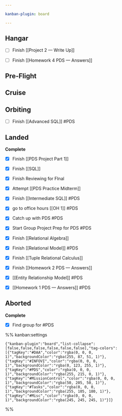 ```yaml
---

kanban-plugin: board

---
```


## Hangar

- [ ] Finish [[Project 2 — Write Up]]
- [ ] Finish [[Homework 4 PDS — Answers]]


## Pre-Flight



## Cruise



## Orbiting

- [ ] Finish [[Advanced SQL]] #PDS


## Landed

**Complete**
- [x] Finish [[PDS Project Part 1]]
- [x] Finish [[SQL]]
- [x] Finish Reviewing for FInal
- [x] Attempt [[PDS Practice Midterm]]
- [x] Finish [[Intermediate SQL]] #PDS
- [x] go to office hours [[OH 1]] #PDS
- [x] Catch up with PDS #PDS
- [x] Start Group Project Prep for PDS #PDS
- [x] Finish [[Relational Algebra]]
- [x] Finish [[Relational Model]] #PDS
- [x] Finish [[Tuple Relational Calculus]]
- [x] Finish [[Homework 2 PDS  — Answers]]
- [x] [[Entity Relationship Model]] #PDS
- [x] [[Homework 1 PDS — Answers]] #PDS


## Aborted

**Complete**
- [x] Find group for #PDS




%% kanban:settings
```
{"kanban-plugin":"board","list-collapse":[false,false,false,false,false,false],"tag-colors":[{"tagKey":"#DAA","color":"rgba(0, 0, 0, 1)","backgroundColor":"rgba(255, 87, 51, 1)"},{"tagKey":"#INFOVI","color":"rgba(0, 0, 0, 1)","backgroundColor":"rgba(0, 123, 255, 1)"},{"tagKey":"#PDS","color":"rgba(0, 0, 0, 1)","backgroundColor":"rgba(255, 215, 0, 1)"},{"tagKey":"#MissionControl","color":"rgba(0, 0, 0, 1)","backgroundColor":"rgba(50, 205, 50, 1)"},{"tagKey":"#Tasks","color":"rgba(0, 0, 0, 1)","backgroundColor":"rgba(255, 105, 180, 1)"},{"tagKey":"#Misc","color":"rgba(0, 0, 0, 1)","backgroundColor":"rgba(245, 245, 245, 1)"}]}
```
%%